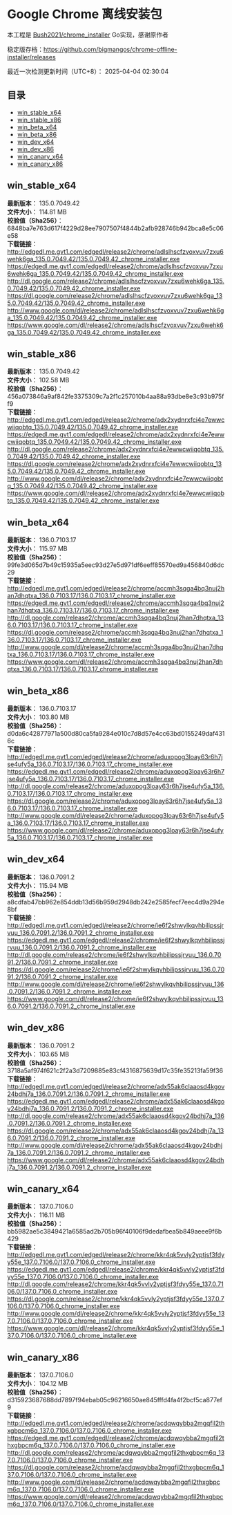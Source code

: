 # Google Chrome 离线安装包
本工程是 [Bush2021/chrome_installer](https://github.com/Bush2021/chrome_installer) Go实现，感谢原作者

稳定版存档：<https://github.com/bigmangos/chrome-offline-installer/releases>

最近一次检测更新时间（UTC+8）：
2025-04-04 02:30:04

## 目录
* [win_stable_x64](https://github.com/bigmangos/chrome-offline-installer?tab=readme-ov-file#win_stable_x64)
* [win_stable_x86](https://github.com/bigmangos/chrome-offline-installer?tab=readme-ov-file#win_stable_x86)
* [win_beta_x64](https://github.com/bigmangos/chrome-offline-installer?tab=readme-ov-file#win_beta_x64)
* [win_beta_x86](https://github.com/bigmangos/chrome-offline-installer?tab=readme-ov-file#win_beta_x86)
* [win_dev_x64](https://github.com/bigmangos/chrome-offline-installer?tab=readme-ov-file#win_dev_x64)
* [win_dev_x86](https://github.com/bigmangos/chrome-offline-installer?tab=readme-ov-file#win_dev_x86)
* [win_canary_x64](https://github.com/bigmangos/chrome-offline-installer?tab=readme-ov-file#win_canary_x64)
* [win_canary_x86](https://github.com/bigmangos/chrome-offline-installer?tab=readme-ov-file#win_canary_x86)

## win_stable_x64
**最新版本**： 135.0.7049.42  
**文件大小**： 114.81 MB  
**校验值（Sha256）**： 6848ba7e763d617f4229d28ee7907507f4844b2afb928746b942bca8e5c06e58  
**下载链接**：
http://edgedl.me.gvt1.com/edgedl/release2/chrome/adlslhscfzvoxvuv7zxu6wehk6ga_135.0.7049.42/135.0.7049.42_chrome_installer.exe
https://edgedl.me.gvt1.com/edgedl/release2/chrome/adlslhscfzvoxvuv7zxu6wehk6ga_135.0.7049.42/135.0.7049.42_chrome_installer.exe
http://dl.google.com/release2/chrome/adlslhscfzvoxvuv7zxu6wehk6ga_135.0.7049.42/135.0.7049.42_chrome_installer.exe
https://dl.google.com/release2/chrome/adlslhscfzvoxvuv7zxu6wehk6ga_135.0.7049.42/135.0.7049.42_chrome_installer.exe
http://www.google.com/dl/release2/chrome/adlslhscfzvoxvuv7zxu6wehk6ga_135.0.7049.42/135.0.7049.42_chrome_installer.exe
https://www.google.com/dl/release2/chrome/adlslhscfzvoxvuv7zxu6wehk6ga_135.0.7049.42/135.0.7049.42_chrome_installer.exe
## win_stable_x86
**最新版本**： 135.0.7049.42  
**文件大小**： 102.58 MB  
**校验值（Sha256）**： 456a073846a9af842fe3375309c7a2f1c257010b4aa88a93dbe8e3c93b975ff9  
**下载链接**：
http://edgedl.me.gvt1.com/edgedl/release2/chrome/adx2xydnrxfci4e7ewwcwiiqobtq_135.0.7049.42/135.0.7049.42_chrome_installer.exe
https://edgedl.me.gvt1.com/edgedl/release2/chrome/adx2xydnrxfci4e7ewwcwiiqobtq_135.0.7049.42/135.0.7049.42_chrome_installer.exe
http://dl.google.com/release2/chrome/adx2xydnrxfci4e7ewwcwiiqobtq_135.0.7049.42/135.0.7049.42_chrome_installer.exe
https://dl.google.com/release2/chrome/adx2xydnrxfci4e7ewwcwiiqobtq_135.0.7049.42/135.0.7049.42_chrome_installer.exe
http://www.google.com/dl/release2/chrome/adx2xydnrxfci4e7ewwcwiiqobtq_135.0.7049.42/135.0.7049.42_chrome_installer.exe
https://www.google.com/dl/release2/chrome/adx2xydnrxfci4e7ewwcwiiqobtq_135.0.7049.42/135.0.7049.42_chrome_installer.exe
## win_beta_x64
**最新版本**： 136.0.7103.17  
**文件大小**： 115.97 MB  
**校验值（Sha256）**： 99fe3d065d7b49c15935a5eec93d27e5d971df6eeff85570ed9a456840d6dc29  
**下载链接**：
http://edgedl.me.gvt1.com/edgedl/release2/chrome/accmh3sqga4bq3nuj2han7dhqtxa_136.0.7103.17/136.0.7103.17_chrome_installer.exe
https://edgedl.me.gvt1.com/edgedl/release2/chrome/accmh3sqga4bq3nuj2han7dhqtxa_136.0.7103.17/136.0.7103.17_chrome_installer.exe
http://dl.google.com/release2/chrome/accmh3sqga4bq3nuj2han7dhqtxa_136.0.7103.17/136.0.7103.17_chrome_installer.exe
https://dl.google.com/release2/chrome/accmh3sqga4bq3nuj2han7dhqtxa_136.0.7103.17/136.0.7103.17_chrome_installer.exe
http://www.google.com/dl/release2/chrome/accmh3sqga4bq3nuj2han7dhqtxa_136.0.7103.17/136.0.7103.17_chrome_installer.exe
https://www.google.com/dl/release2/chrome/accmh3sqga4bq3nuj2han7dhqtxa_136.0.7103.17/136.0.7103.17_chrome_installer.exe
## win_beta_x86
**最新版本**： 136.0.7103.17  
**文件大小**： 103.80 MB  
**校验值（Sha256）**： d0da6c42877971a500d80ca5fa9284e010c7d8d57e4cc63bd0155249daf4316c  
**下载链接**：
http://edgedl.me.gvt1.com/edgedl/release2/chrome/aduxopog3loay63r6h7jse4ufy5a_136.0.7103.17/136.0.7103.17_chrome_installer.exe
https://edgedl.me.gvt1.com/edgedl/release2/chrome/aduxopog3loay63r6h7jse4ufy5a_136.0.7103.17/136.0.7103.17_chrome_installer.exe
http://dl.google.com/release2/chrome/aduxopog3loay63r6h7jse4ufy5a_136.0.7103.17/136.0.7103.17_chrome_installer.exe
https://dl.google.com/release2/chrome/aduxopog3loay63r6h7jse4ufy5a_136.0.7103.17/136.0.7103.17_chrome_installer.exe
http://www.google.com/dl/release2/chrome/aduxopog3loay63r6h7jse4ufy5a_136.0.7103.17/136.0.7103.17_chrome_installer.exe
https://www.google.com/dl/release2/chrome/aduxopog3loay63r6h7jse4ufy5a_136.0.7103.17/136.0.7103.17_chrome_installer.exe
## win_dev_x64
**最新版本**： 136.0.7091.2  
**文件大小**： 115.94 MB  
**校验值（Sha256）**： a8cdfab47bb962e854ddb13d56b959d2948db242e2585fecf7eec4d9a294e8bf  
**下载链接**：
http://edgedl.me.gvt1.com/edgedl/release2/chrome/ie6f2shwylkqvhbilipssjrvuu_136.0.7091.2/136.0.7091.2_chrome_installer.exe
https://edgedl.me.gvt1.com/edgedl/release2/chrome/ie6f2shwylkqvhbilipssjrvuu_136.0.7091.2/136.0.7091.2_chrome_installer.exe
http://dl.google.com/release2/chrome/ie6f2shwylkqvhbilipssjrvuu_136.0.7091.2/136.0.7091.2_chrome_installer.exe
https://dl.google.com/release2/chrome/ie6f2shwylkqvhbilipssjrvuu_136.0.7091.2/136.0.7091.2_chrome_installer.exe
http://www.google.com/dl/release2/chrome/ie6f2shwylkqvhbilipssjrvuu_136.0.7091.2/136.0.7091.2_chrome_installer.exe
https://www.google.com/dl/release2/chrome/ie6f2shwylkqvhbilipssjrvuu_136.0.7091.2/136.0.7091.2_chrome_installer.exe
## win_dev_x86
**最新版本**： 136.0.7091.2  
**文件大小**： 103.65 MB  
**校验值（Sha256）**： 3718a5af974f621c2f2a3d7209885e83cf4316875639d17c35fe35213fa59f36  
**下载链接**：
http://edgedl.me.gvt1.com/edgedl/release2/chrome/adx55ak6claaosd4kgov24bdhj7a_136.0.7091.2/136.0.7091.2_chrome_installer.exe
https://edgedl.me.gvt1.com/edgedl/release2/chrome/adx55ak6claaosd4kgov24bdhj7a_136.0.7091.2/136.0.7091.2_chrome_installer.exe
http://dl.google.com/release2/chrome/adx55ak6claaosd4kgov24bdhj7a_136.0.7091.2/136.0.7091.2_chrome_installer.exe
https://dl.google.com/release2/chrome/adx55ak6claaosd4kgov24bdhj7a_136.0.7091.2/136.0.7091.2_chrome_installer.exe
http://www.google.com/dl/release2/chrome/adx55ak6claaosd4kgov24bdhj7a_136.0.7091.2/136.0.7091.2_chrome_installer.exe
https://www.google.com/dl/release2/chrome/adx55ak6claaosd4kgov24bdhj7a_136.0.7091.2/136.0.7091.2_chrome_installer.exe
## win_canary_x64
**最新版本**： 137.0.7106.0  
**文件大小**： 116.11 MB  
**校验值（Sha256）**： bb5982ae5c3849421a6585ad2b705b96f40106f9dedafbea5b849aeee9f6b429  
**下载链接**：
http://edgedl.me.gvt1.com/edgedl/release2/chrome/kkr4qk5vvly2yptjsf3fdyy55e_137.0.7106.0/137.0.7106.0_chrome_installer.exe
https://edgedl.me.gvt1.com/edgedl/release2/chrome/kkr4qk5vvly2yptjsf3fdyy55e_137.0.7106.0/137.0.7106.0_chrome_installer.exe
http://dl.google.com/release2/chrome/kkr4qk5vvly2yptjsf3fdyy55e_137.0.7106.0/137.0.7106.0_chrome_installer.exe
https://dl.google.com/release2/chrome/kkr4qk5vvly2yptjsf3fdyy55e_137.0.7106.0/137.0.7106.0_chrome_installer.exe
http://www.google.com/dl/release2/chrome/kkr4qk5vvly2yptjsf3fdyy55e_137.0.7106.0/137.0.7106.0_chrome_installer.exe
https://www.google.com/dl/release2/chrome/kkr4qk5vvly2yptjsf3fdyy55e_137.0.7106.0/137.0.7106.0_chrome_installer.exe
## win_canary_x86
**最新版本**： 137.0.7106.0  
**文件大小**： 104.12 MB  
**校验值（Sha256）**： d315923687688dd7897f94ebab05c96216650ae845fffd4fa4f2bcf5ca877ef9  
**下载链接**：
http://edgedl.me.gvt1.com/edgedl/release2/chrome/acdqwqybba2mgqfil2thxgbpcm6q_137.0.7106.0/137.0.7106.0_chrome_installer.exe
https://edgedl.me.gvt1.com/edgedl/release2/chrome/acdqwqybba2mgqfil2thxgbpcm6q_137.0.7106.0/137.0.7106.0_chrome_installer.exe
http://dl.google.com/release2/chrome/acdqwqybba2mgqfil2thxgbpcm6q_137.0.7106.0/137.0.7106.0_chrome_installer.exe
https://dl.google.com/release2/chrome/acdqwqybba2mgqfil2thxgbpcm6q_137.0.7106.0/137.0.7106.0_chrome_installer.exe
http://www.google.com/dl/release2/chrome/acdqwqybba2mgqfil2thxgbpcm6q_137.0.7106.0/137.0.7106.0_chrome_installer.exe
https://www.google.com/dl/release2/chrome/acdqwqybba2mgqfil2thxgbpcm6q_137.0.7106.0/137.0.7106.0_chrome_installer.exe

